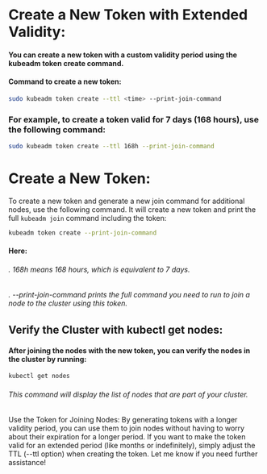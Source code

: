 #  Create a New Token with Extended Validity:
#### You can create a new token with a custom validity period using the kubeadm token create command.
#### Command to create a new token:
```bash
sudo kubeadm token create --ttl <time> --print-join-command
```
### For example, to create a token valid for 7 days (168 hours), use the following command:
```bash
sudo kubeadm token create --ttl 168h --print-join-command
```
# Create a New Token:
To create a new token and generate a new join command for additional nodes, use the following command. It will create a new token and print the full `kubeadm join` command including the token:

```bash
kubeadm token create --print-join-command
```
#### Here:
###### . 168h means 168 hours, which is equivalent to 7 days.
###### . --print-join-command prints the full command you need to run to join a node to the cluster using this token.
## Verify the Cluster with kubectl get nodes:
#### After joining the nodes with the new token, you can verify the nodes in the cluster by running:
```bash
kubectl get nodes
```
###### This command will display the list of nodes that are part of your cluster.
 Use the Token for Joining Nodes:
 By generating tokens with a longer validity period, you can use them to join nodes without having to worry about their expiration for a longer period.
 If you want to make the token valid for an extended period (like months or indefinitely), simply adjust the TTL (--ttl option) when creating the token.
 Let me know if you need further assistance!
